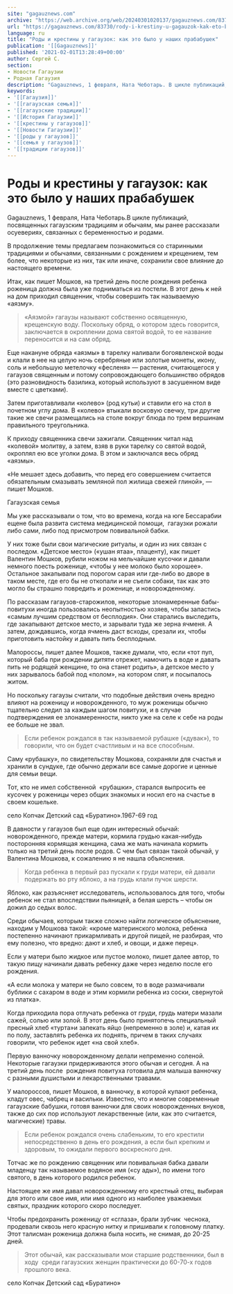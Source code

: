 ```yaml
---
site: "gagauznews.com"
archive: "https://web.archive.org/web/20240301020137/gagauznews.com/83730/rody-i-krestiny-u-gagauzok-kak-eto-bylo-u-nashih-prababushek.html"
url: "https://gagauznews.com/83730/rody-i-krestiny-u-gagauzok-kak-eto-bylo-u-nashih-prababushek.html"
language: ru
title: "Роды и крестины у гагаузок: как это было у наших прабабушек"
publication: '[[Gagauznews]]'
published: '2021-02-01T13:28:49+00:00'
author: Сергей С.
section:
- Новости Гагаузии
- Родная Гагаузия
description: "Gagauznews, 1 февраля, Ната Чеботарь. В цикле публикаций, посвященных гагаузским традициям и обычаям, мы ранее рассказали о суевериях, связанных с беременностью и родами. В продолжение темы предлагаем познакомиться со старинными традициями и обычаями, связанными с рождением и крещением, тем более, что некоторые из них, так или иначе, сохранили свое влияние до настоящего времени. Итак, как пишет Мошков, на третий день после рождения ребенка роженица должна была уже подниматься из постели. В этот день к ней на дом приходил священник, чтобы совершить так называемую «аязму». «Аязмой» гагаузы называют собственно освященную, крещенскую воду. Поскольку обряд, о котором здесь говорится, заключается в окроплении […]"
keywords:
- '[[Гагаузия]]'
- '[[гагаузская семья]]'
- '[[гагаузские традиции]]'
- '[[История Гагаузии]]'
- '[[крестины у гагаузов]]'
- '[[Новости Гагаузии]]'
- '[[роды у гагаузов]]'
- '[[семья у гагаузов]]'
- '[[традиции гагаузов]]'
---
```


# Роды и крестины у гагаузок: как это было у наших прабабушек

Gagauznews, 1 февраля, Ната Чеботарь.В цикле публикаций, посвященных гагаузским традициям и обычаям, мы ранее рассказали осуевериях, связанных с беременностью и родами.

В продолжение темы предлагаем познакомиться со старинными традициями и обычаями, связанными с рождением и крещением, тем более, что некоторые из них, так или иначе, сохранили свое влияние до настоящего времени.

Итак, как пишет Мошков, на третий день после рождения ребенка роженица должна была уже подниматься из постели. В этот день к ней на дом приходил священник, чтобы совершить так называемую «аязму».

> «Аязмой» гагаузы называют собственно освященную, крещенскую воду. Поскольку обряд, о котором здесь говорится, заключается в окроплении дома святой водой, то ее название переносится и на сам обряд.

Еще накануне обряда «аязмы» в тарелку наливали богоявленской воды и клали в нее на целую ночь серебряные или золотые монеты, икону, соль и небольшую метелочку «фесленя» — растения, считающегося у гагаузов священным и потому сопровождающего большинство обрядов (это разновидность базилика, который используют в засушенном виде вместе с цветками).

Затем приготавливали «колево» (род кутьи) и ставили его на стол в почетном углу дома. В «колево» втыкали восковую свечку, три другие такие же свечи размещались на столе вокруг блюда по трем вершинам правильного треугольника.

К приходу священника свечи зажигали. Священник читал над «колевой» молитву, а затем, взяв в руки тарелку со святой водой, окроплял ею все уголки дома. В этом и заключался весь обряд «аязмы».

«Не мешает здесь добавить, что перед его совершением считается обязательным смазывать земляной пол жилища свежей глиной», — пишет Мошков.

Гагаузская семья

Мы уже рассказывали о том, что во времена, когда на юге Бессарабии ещене была развита система медицинской помощи,  гагаузки рожали либо сами, либо под присмотром повивальной бабки.

У них тоже были свои магические ритуалы, и один из них связан с последом. «Детское место» («ушан ятаа», плаценту), как пишет Валентин Мошков, рубили ножом на мельчайшие кусочки и давали немного поесть роженице, «чтобы у нее молоко было хорошее». Остальное закапывали под порогом сарая или где-либо во дворе в таком месте, где его бы не откопали и не съели собаки, так как это могло бы страшно повредить и роженице, и новорожденному.

По рассказам гагаузов-старожилов, некоторые злонамеренные бабы-повитухи иногда пользовались неопытностью хозяев, чтобы запастись «самым лучшим средством от бесплодия». Они старались выследить, где закапывают детское место, и зарывали туда же зерна ячменя. А затем, дождавшись, когда ячмень даст всходы, срезали их, чтобы приготовить настойку и давать пить бесплодным.

Малороссы, пишет далее Мошков, также думали, что, если «тот пуп, который баба при рождении дитяти отрежет, намочить в воде и давать пить не родящей женщине, то она станет родить», а детское место у них зарывалось бабой под «полом», на котором спят, и посыпалось житом.

Но поскольку гагаузы считали, что подобные действия очень вредно влияют на роженицу и новорожденного, то муж роженицы обычно тщательно следил за каждым шагом повитухи, и в случае подтверждения ее злонамеренности, никто уже на селе к себе на роды ее больше не звал.

> Если ребенок рождался в так называемой рубашке («дувак»), то говорили, что он будет счастливым и на все способным.

Саму «рубашку», по свидетельству Мошкова, сохраняли для счастья и хранили в сундуке, где обычно держали все самые дорогие и ценные для семьи вещи.

Тот, кто не имел собственной  «рубашки», старался выпросить ее кусочек у роженицы через общих знакомых и носил его на счастье в своем кошельке.

село Копчак Детский сад «Буратино».1967-69 год

В давности у гагаузов был еще один интересный обычай: новорожденного, прежде матери, кормила грудью какая-нибудь посторонняя кормящая женщина, сама же мать начинала кормить только на третий день после родов. С чем был связан такой обычай, у Валентина Мошкова, к сожалению я не нашла объяснения.

> Когда ребенка в первый раз пускали к груди матери, ей давали подержать во рту яблоко, а на грудь клали пучок шерсти.

Яблоко, как разъясняет исследователь, использовалось для того, чтобы ребенок не стал впоследствии пьяницей, а белая шерсть – чтобы он дожил до седых волос.

Среди обычаев, которым также сложно найти логическое объяснение, находим у Мошкова такой: «кроме материнского молока, ребенка постепенно начинают прикармливать и другой пищей, не разбирая, что ему полезно, что вредно: дают и хлеб, и овощи, и даже перец».

Если у матери было жидкое или пустое молоко, пишет далее автор, то такую пищу начинали давать ребенку даже через неделю после его рождения.

«А если молока у матери не было совсем, то в воде размачивали бублики с сахаром в воде и этим кормили ребенка из соски, свернутой из платка».

Когда приходила пора отлучать ребенка от груди, грудь матери мазали сажей, солью или золой. В этот день было принятопечь специальный пресный хлеб «турта»и запекать яйцо (непременно в золе) и, катая их по полу, заставлять ребенка их поднять, причем в таких случаях говорили, что ребенок идет «на свой хлеб».

Первую ванночку новорожденному делали непременно соленой. Некоторые гагаузки придерживаются этого обычая и сегодня. А на третий день после  рождения повитуха готовила для малыша ванночку с разными душистыми и лекарственными травами.

У малороссов, пишет Мошков, в ванночку, в которой купают ребенка, кладут овес, чабрец и васильки. Известно, что и многие современные гагаузские бабушки, готовя ванночки для своих новорожденных внуков, также до сих пор используют лекарственные (или, как это считается, магические) травы.

> Если ребенок рождался очень слабеньким, то его крестили непосредственно в день его рождения, а если был крепким и здоровым, то ожидали первого воскресного дня.

Тотчас же по рождению священник или повивальная бабка давали младенцу так называемое водяное имя («су ады»), по имени того святого, в день которого родился ребенок.

Настоящее же имя давал новорожденному его крестный отец, выбирая для этого или свое имя, или имя одного из наиболее уважаемых святых, праздник которого скоро последует.

Чтобы предохранить роженицу от «сглаза», брали зубчик  чеснока, продевали сквозь него красную нитку и пришивали к головному платку. Этот талисман роженица должна была носить, не снимая, до 20-25 дней.

> Этот обычай, как рассказывали мои старшие родственники, был в ходу  среди гагаузских женщин практически до 60-70-х годов прошлого века.

село Копчак Детский сад «Буратино»